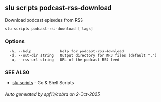 ## slu scripts podcast-rss-download

Download podcast episodes from RSS

```
slu scripts podcast-rss-download [flags]
```

### Options

```
  -h, --help             help for podcast-rss-download
  -d, --out-dir string   Output directory for MP3 files (default ".")
  -u, --rss-url string   URL of the podcast RSS feed
```

### SEE ALSO

* [slu scripts](slu_scripts.md)	 - Go & Shell Scripts

###### Auto generated by spf13/cobra on 2-Oct-2025
